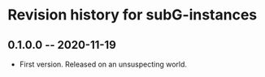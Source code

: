 # Revision history for subG-instances

## 0.1.0.0 -- 2020-11-19

* First version. Released on an unsuspecting world.
